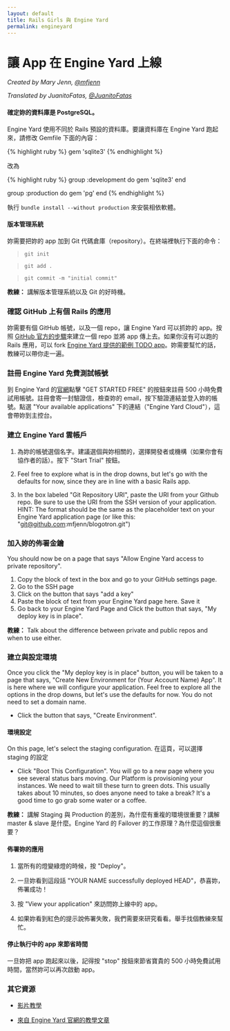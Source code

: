 ```yaml
---
layout: default
title: Rails Girls 與 Engine Yard
permalink: engineyard
---
```


# 讓 App 在 Engine Yard 上線

*Created by Mary Jenn, [@mfjenn](https://twitter.com/mfjenn)*

*Translated by JuanitoFatas, [@JuanitoFatas](https://twitter.com/juanitofatas)*

#### 確定妳的資料庫是 PostgreSQL。

Engine Yard 使用不同於 Rails 預設的資料庫。要讓資料庫在 Engine Yard 跑起來，請修改 Gemfile 下面的內容：

{% highlight ruby %}
gem 'sqlite3'
{% endhighlight %}

改為

{% highlight ruby %}
group :development do
	gem 'sqlite3'
end


group :production do
	gem 'pg'
end
{% endhighlight %}

執行 `bundle install --without production` 來安裝相依軟體。

#### 版本管理系統

妳需要把妳的 app 加到 Git 代碼倉庫（repository）。在終端裡執行下面的命令：

>	`git init`

>	`git add .`

>	`git commit -m "initial commit"`


**教練：** 講解版本管理系統以及 Git 的好時機。

### 確認 GitHub 上有個 Rails 的應用

妳需要有個 GitHub 帳號，以及一個 repo，讓 Engine Yard 可以抓妳的 app。按照 [GitHub 官方的步驟](https://help.github.com/articles/create-a-repo)來建立一個 repo 並將 app 傳上去。如果你沒有可以跑的 Rails 應用，可以 fork [Engine Yard 提供的範例 TODO app](https://github.com/engineyard/todo)。妳需要幫忙的話，教練可以帶你走一遍。

### 註冊 Engine Yard 免費測試帳號

到 Engine Yard 的[官網](https://www.engineyard.com/)點擊 "GET STARTED FREE" 的按鈕來註冊 500 小時免費試用帳號。註冊會寄一封驗證信，檢查妳的 email，按下驗證連結並登入妳的帳號。點選 "Your available applications"
 下的連結（"Engine Yard Cloud"），這會帶妳到主控台。

### 建立 Engine Yard 雲帳戶

1. 為妳的帳號選個名字。建議選個與妳相關的，選擇開發者或機構（如果你會有協作者的話）。按下 "Start Trial" 按鈕。

2. Feel free to explore what is in the drop downs, but let's go with the defaults for now, since they are in line with a basic Rails app.

3. 	In the box labeled "Git Repository URI", paste the URI from your Github repo. Be sure to use the URI from the SSH version of your application. HINT: The format should be the same as the placeholder text on your Engine Yard application page (or like this: "git@github.com:mfjenn/blogotron.git")


### 加入妳的佈署金鑰

You should now be on a page that says "Allow Engine Yard access to private repository".

1.	Copy the block of text in the box and go to your GitHub settings page.
2.	Go to the SSH page
3.	Click on the button that says "add a key"
4.	Paste the block of text from your Engine Yard page here. Save it
5.	Go back to your Engine Yard Page and Click the button that says, "My deploy key is in place".

**教練：** Talk about the difference between private and public repos and when to use either.

### 建立與設定環境

Once you click the "My deploy key is in place" button, you will be taken to a page that says, "Create New Environment for (Your Account Name) App". It is here where we will configure your application. Feel free to explore all the options in the drop downs, but let's use the defaults for now. You do not need to set a domain name.
*	Click the button that says, "Create Environment".

#### 環境設定

On this page, let's select the staging configuration.
在這頁，可以選擇 staging 的設定


*	Click "Boot This Configuration". You will go to a new page where you see several status bars moving. Our Platform is provisioning your instances. We need to wait till these turn to green dots. This usually takes about 10 minutes, so does anyone need to take a break? It's a good time to go grab some water or a coffee.

**教練：** 講解 Staging 與 Production 的差別，為什麼有重複的環境很重要？講解 master & slave 是什麼。Engine Yard 的 Failover 的工作原理？為什麼這個很重要？

#### 佈署妳的應用

1. 當所有的燈變綠燈的時候，按 "Deploy"。

2. 一旦妳看到這段話 "YOUR NAME successfully deployed HEAD"，恭喜妳，佈署成功！

3. 按 "View your application" 來訪問妳上線中的 app。

4. 如果妳看到紅色的提示說佈署失敗，我們需要來研究看看。舉手找個教練來幫忙。

#### 停止執行中的 app 來節省時間

一旦妳把 app 跑起來以後，記得按 "stop" 按鈕來節省寶貴的 500 小時免費試用時間，當然妳可以再次啟動 app。

### 其它資源

*	[影片教學](https://support.cloud.engineyard.com/entries/21009937-Video-Tutorial-Set-up-an-Account-and-Deploy-an-Application)

*	[來自 Engine Yard 官網的教學文章](https://support.cloud.engineyard.com/entries/20996751-Tutorial-How-to-Deploy-the-ToDo-Application-on-a-Trial-Account)
